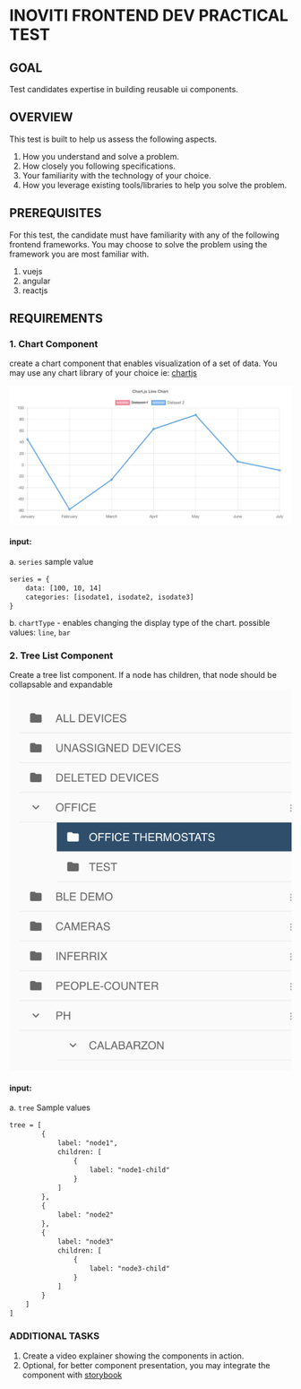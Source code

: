 
# INOVITI FRONTEND DEV PRACTICAL TEST


## GOAL
Test candidates expertise in building reusable ui components.

## OVERVIEW
This test is built to help us assess the following aspects.

1. How you understand and solve a problem.
2. How closely you following specifications.
3. Your familiarity with the technology of your choice.
4. How you leverage existing tools/libraries to help you solve the problem.

## PREREQUISITES
For this test, the candidate must have familiarity with any of the following frontend frameworks. You may choose to solve the problem using the framework you are most familiar with.
1. vuejs
2. angular
3. reactjs

## REQUIREMENTS
### 1. Chart Component

create a chart component that enables visualization of a set of data. You may use any chart library of your choice ie: [chartjs](https://www.chartjs.org/)

![line](images/line.png)
#### input:
 a. `series`
sample value
```
series = {
    data: [100, 10, 14]
    categories: [isodate1, isodate2, isodate3]
}
```
 b. `chartType` - enables changing the display type of the chart.
possible values: `line`, `bar`


### 2. Tree List Component
Create a tree list component. If a node has children, that node should be collapsable and expandable
![tree](images/tree.png)
#### input:
a. `tree`
Sample values
```
tree = [
        {
            label: "node1",
            children: [
                {
                    label: "node1-child"
                }
            ]
        },
        {
            label: "node2"
        },
        {
            label: "node3"
            children: [
                {
                    label: "node3-child"
                }
            ]
        }
    ]
]
```
### ADDITIONAL TASKS
1. Create a video explainer showing the components in action.
2. Optional, for better component presentation, you may integrate the component with [storybook]([https://](https://storybook.js.org/))

###


